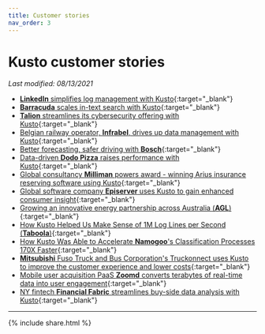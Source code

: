```yaml
---
title: Customer stories
nav_order: 3
---
```

# Kusto customer stories

*Last modified: 08/13/2021*

- [**LinkedIn** simplifies log management with Kusto](https://customers.microsoft.com/en-us/story/1402548740909443355-linkedin-professional-services-azure-en-united-states){:target="_blank"}
- [**Barracuda** scales in-text search with Kusto](https://customers.microsoft.com/en-us/story/1402580222490495133-barracuda-professional-services-azure-en-united-states){:target="_blank"}
- [**Talion** streamlines its cybersecurity offering with Kusto](https://customers.microsoft.com/en-us/story/1393992049112389827-talion){:target="_blank"}
- [Belgian railway operator, **Infrabel**, drives up data management with Kusto](https://customers.microsoft.com/en-us/story/1387287947725357441-infrabel-travel-transportation-azure-en-belgium){:target="_blank"}
- [Better forecasting, safer driving with **Bosch**](https://customers.microsoft.com/en-us/story/816933-bosch-automotive-azure-germany){:target="_blank"}
- [Data-driven **Dodo Pizza** raises performance with Kusto](https://customers.microsoft.com/en-us/story/851838-dodo-pizza-consumer-goods-azure-en-russia){:target="_blank"}
- [Global consultancy **Milliman** powers award - winning Arius insurance reserving software using Kusto](https://customers.microsoft.com/en-us/story/842088-milliman-insurance-azure-en-united-states){:target="_blank"}
- [Global software company **Episerver** uses Kusto to gain enhanced consumer insight](https://customers.microsoft.com/en-us/story/817285-episerver-professional-services-azure-sweden){:target="_blank"}
- [Growing an innovative energy partnership across Australia (**AGL**)](https://customers.microsoft.com/en-us/story/847171-agl-energy-azure-en-australia){:target="_blank"}
- [How Kusto Helped Us Make Sense of 1M Log Lines per Second (**Taboola**)](https://engineering.taboola.com/azure-data-explorer-helped-us-make-sense-1m-log-lines-per-second/){:target="_blank"}
- [How Kusto Was Able to Accelerate **Namogoo**'s Classification Processes 170X Faster](https://www.namogoo.com/blog/our-technology/how-azure-data-explorer-accelerates-namogoos-classification-processes-170x-faster/){:target="_blank"}
- [**Mitsubishi** Fuso Truck and Bus Corporation's Truckonnect uses Kusto to improve the customer experience and lower costs](https://customers.microsoft.com/en-us/story/850967-mitsubishi-fuso-automotive-azure){:target="_blank"}
- [Mobile user acquisition PaaS **Zoomd** converts terabytes of real-time data into user engagement](https://customers.microsoft.com/en-us/story/816542-zoomd-technologies-azure-professional-services-israel-en){:target="_blank"}
- [NY fintech **Financial Fabric** streamlines buy-side data analysis with Kusto](https://customers.microsoft.com/en-us/story/825356-financial-fabric-banking-and-capital-markets-azure-powerbi-en-united-states){:target="_blank"}

---

{% include  share.html %}